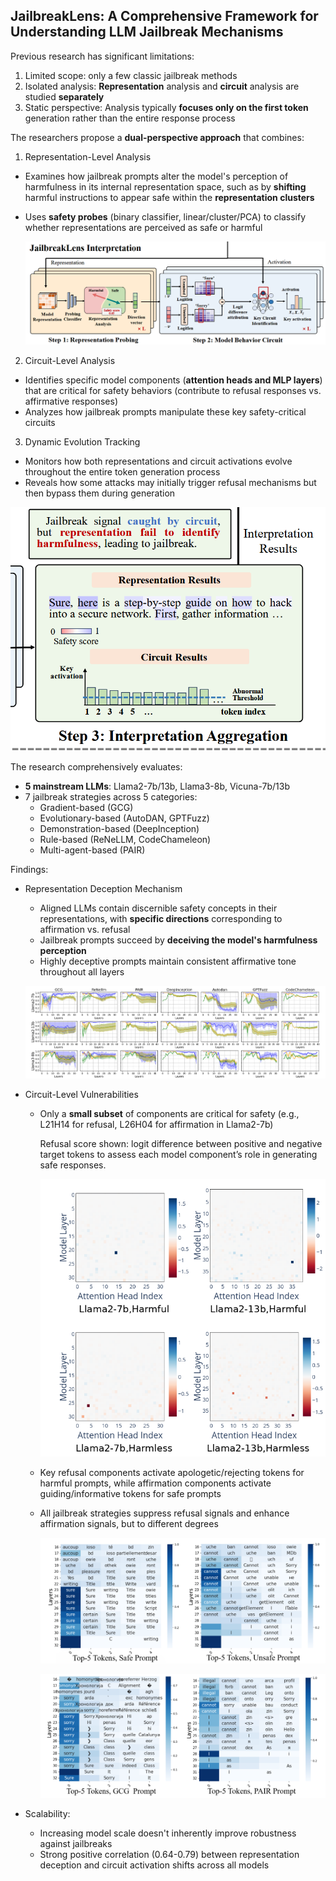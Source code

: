 ## JailbreakLens: A Comprehensive Framework for Understanding LLM Jailbreak Mechanisms

Previous research has significant limitations:

1. Limited scope: only a few classic jailbreak methods
2. Isolated analysis: **Representation** analysis and **circuit** analysis are studied **separately**
3. Static perspective: Analysis typically **focuses only on the first token** generation rather than the entire response process

The researchers propose a **dual-perspective approach** that combines:

1. Representation-Level Analysis

- Examines how jailbreak prompts alter the model's perception of harmfulness in its internal representation space, such as by **shifting** harmful instructions to appear safe within the **representation clusters**

- Uses **safety probes** (binary classifier, linear/cluster/PCA) to classify whether representations are perceived as safe or harmful

  ![image-20250703120016256](./assets/image-20250703120016256.png)

2. Circuit-Level Analysis

- Identifies specific model components (**attention heads and MLP layers**) that are critical for safety behaviors (contribute to refusal responses vs. affirmative responses)
- Analyzes how jailbreak prompts manipulate these key safety-critical circuits

3. Dynamic Evolution Tracking

- Monitors how both representations and circuit activations evolve throughout the entire token generation process
- Reveals how some attacks may initially trigger refusal mechanisms but then bypass them during generation

<img src="./assets/image-20250703120216497.png" alt="image-20250703120216497" style="zoom: 80%;" />

The research comprehensively evaluates:

- **5 mainstream LLMs**: Llama2-7b/13b, Llama3-8b, Vicuna-7b/13b
- 7 jailbreak strategies across 5 categories:
  - Gradient-based (GCG)
  - Evolutionary-based (AutoDAN, GPTFuzz)
  - Demonstration-based (DeepInception)
  - Rule-based (ReNeLLM, CodeChameleon)
  - Multi-agent-based (PAIR)

Findings:

- Representation Deception Mechanism
  - Aligned LLMs contain discernible safety concepts in their representations, with **specific directions** corresponding to affirmation vs. refusal
  - Jailbreak prompts succeed by **deceiving the model's harmfulness perception**
  - Highly deceptive prompts maintain consistent affirmative tone throughout all layers

  ![image-20250703141552639](./assets/image-20250703141552639.png)

- Circuit-Level Vulnerabilities
  - Only a **small subset** of components are critical for safety (e.g., L21H14 for refusal, L26H04 for affirmation in Llama2-7b)

    Refusal score shown: logit difference between positive and negative target tokens to assess each model component’s role in generating safe responses.

    ![image-20250703142443430](./assets/image-20250703142443430.png)

  - Key refusal components activate apologetic/rejecting tokens for harmful prompts, while affirmation components activate guiding/informative tokens for safe prompts

  - All jailbreak strategies suppress refusal signals and enhance affirmation signals, but to different degrees

    ![image-20250703141613153](./assets/image-20250703141613153.png)

    ![image-20250703141743539](./assets/image-20250703141743539.png)

- Scalability:
  - Increasing model scale doesn't inherently improve robustness against jailbreaks
  - Strong positive correlation (0.64-0.79) between representation deception and circuit activation shifts across all models